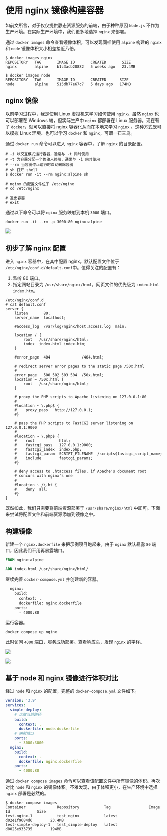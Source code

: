 # 使用 nginx 镜像构建容器

如前文所言，对于仅仅提供静态资源服务的前端，由于种种原因 `Node.js` 不作为生产环境。在实际生产环境中，我们更多地选择 `nginx` 来部署。

通过 `docker images` 命令查看镜像体积，可以发现同样使用 `alpine` 构建的 `nginx` 和 `node` 镜像体积大小相差接近八倍。

```shell
$ docker images nginx
REPOSITORY   TAG       IMAGE ID       CREATED       SIZE
nginx        alpine    b1c3acb28882   5 weeks ago   23.4MB
```

```shell
$ docker images node
REPOSITORY   TAG       IMAGE ID       CREATED      SIZE
node         alpine    515db77e67c7   5 days ago   174MB
```

## nginx 镜像

以前学习过程中，我是使用 Linux 虚拟机来学习如何使用 `nginx`。虽然 `nginx` 也可以部署在 Windows 端，但实际生产中 `nginx` 都部署在 Linux 服务器。现在有了 `docker`，就可以直接将 nginx 容器化从而在本地来学习 `nginx` 。这种方式既可以模拟 Linux 环境、也可以学习 `docker` 和 `nginx`，可谓一石三鸟。

通过 `docker run` 命令可以进入 `nginx` 容器中，了解 `nginx` 的目录配置。

```shell
# -i 以交互模式运行容器，通常与 -t 同时使用
# -t 为容器分配一个伪输入终端，通常与 -i 同时使用
# --rm 当容器停止运行时自动删除容器
# sh 打开 shell
$ docker run -it --rm nginx:alpine sh

# nginx 的配置文件位于 /etc/nginx
# cd /etc/nginx

# 退出容器
# exit
```

通过以下命令可以将 `nginx` 服务映射到本机 `3000` 端口。

```shell
docker run -it --rm -p 3000:80 nginx:alpine
```

![](/images/2022-06-22_11-09-04.png)

## 初步了解 nginx 配置

进入 `nginx` 容器中，在其中配置 nginx。默认配置文件位于 `/etc/nginx/conf.d/default.conf`中。值得关注的配置有：

1. 监听 80 端口。
2. 指定网站目录为 `/usr/share/nginx/html`，网页文件的优先级为 `index.html index.htm`。

```shell
/etc/nginx/conf.d
# cat default.conf
server {
    listen       80;
    server_name  localhost;

    #access_log  /var/log/nginx/host.access.log  main;

    location / {
        root   /usr/share/nginx/html;
        index  index.html index.htm;
    }

    #error_page  404              /404.html;

    # redirect server error pages to the static page /50x.html
    #
    error_page   500 502 503 504  /50x.html;
    location = /50x.html {
        root   /usr/share/nginx/html;
    }

    # proxy the PHP scripts to Apache listening on 127.0.0.1:80
    #
    #location ~ \.php$ {
    #    proxy_pass   http://127.0.0.1;
    #}

    # pass the PHP scripts to FastCGI server listening on 127.0.0.1:9000
    #
    #location ~ \.php$ {
    #    root           html;
    #    fastcgi_pass   127.0.0.1:9000;
    #    fastcgi_index  index.php;
    #    fastcgi_param  SCRIPT_FILENAME  /scripts$fastcgi_script_name;
    #    include        fastcgi_params;
    #}

    # deny access to .htaccess files, if Apache's document root
    # concurs with nginx's one
    #
    #location ~ /\.ht {
    #    deny  all;
    #}
}
```

既然如此，我们只需要将前端资源部署于 `/usr/share/nginx/html` 中即可。下面来尝试将配置文件和前端资源添加到镜像之中。

## 构建镜像

新建一个 `nginx.dockerfile` 来把示例项目跑起来。由于 `nginx` 默认暴露 `80` 端口，因此我们不用再暴露端口。

```dockerfile
FROM nginx:alpine

ADD index.html /usr/share/nginx/html/
```

继续完善 `docker-compose.yml` 并创建新的容器。

```dockerfile
  nginx:
    build:
      context: .
      dockerfile: nginx.dockerfile
    ports:
      - 4000:80
```

运行容器。

```shell
docker compose up nginx
```

此时访问 `4000` 端口，服务成功部署。查看响应头，发现 `nginx` 的字样。

![](/images/2022-06-22_11-21-47.png)

![](/images/2022-06-22_11-21-55.png)

## 基于 node 和 nginx 镜像进行体积对比

经过 `node` 和 `nginx` 的配置，完整的 `docker-compose.yml` 文件如下。

```yml
version: '3.9'
services:
  simple-deploy:
    # 选取当前路径
    build:
      context: .
      dockerfile: node.dockerfile
    # 映射端口
    ports:
      - 3000:3000
  nginx:
    build:
      context: .
      dockerfile: nginx.dockerfile
    ports:
      - 4000:80
```

通过 `docker compose images` 命令可以查看该配置文件中所有镜像的体积。再次对比 `node` 和 `nginx` 的镜像体积。不难发现，由于体积更小，在生产环境中选择 `nginx` 部署是必然的。

```shell
$ docker compose images
Container              Repository           Tag                 Image Id            Size
test-nginx-1           test_nginx           latest              d02e1f9684d6        23.4MB
test-simple-deploy-1   test_simple-deploy   latest              d0025e933735        194MB
```
